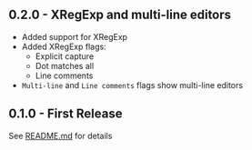 ## 0.2.0 - XRegExp and multi-line editors
* Added support for XRegExp
* Added XRegExp flags:
  * Explicit capture
  * Dot matches all
  * Line comments
* `Multi-line` and `Line comments` flags show multi-line editors

## 0.1.0 - First Release
See [README.md](README.md) for details
